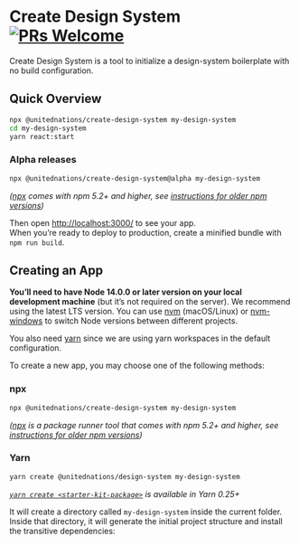 # Create Design System [![PRs Welcome](https://img.shields.io/badge/PRs-welcome-green.svg)](https://github.com/facebook/create-react-app/blob/main/CONTRIBUTING.md)

Create Design System is a tool to initialize a design-system boilerplate with no build configuration.

## Quick Overview

```sh
npx @unitednations/create-design-system my-design-system
cd my-design-system
yarn react:start
```

### Alpha releases

```sh
npx @unitednations/create-design-system@alpha my-design-system
```

_([npx](https://medium.com/@maybekatz/introducing-npx-an-npm-package-runner-55f7d4bd282b) comes with npm 5.2+ and higher, see [instructions for older npm versions](https://gist.github.com/gaearon/4064d3c23a77c74a3614c498a8bb1c5f))_

Then open [http://localhost:3000/](http://localhost:3000/) to see your app.<br>
When you’re ready to deploy to production, create a minified bundle with `npm run build`.

## Creating an App

**You’ll need to have Node 14.0.0 or later version on your local development machine** (but it’s not required on the server). We recommend using the latest LTS version. You can use [nvm](https://github.com/creationix/nvm#installation) (macOS/Linux) or [nvm-windows](https://github.com/coreybutler/nvm-windows#node-version-manager-nvm-for-windows) to switch Node versions between different projects.

You also need [yarn](https://yarnpkg.com/) since we are using yarn workspaces in the default configuration.

To create a new app, you may choose one of the following methods:

### npx

```sh
npx @unitednations/create-design-system my-design-system
```

_([npx](https://medium.com/@maybekatz/introducing-npx-an-npm-package-runner-55f7d4bd282b) is a package runner tool that comes with npm 5.2+ and higher, see [instructions for older npm versions](https://gist.github.com/gaearon/4064d3c23a77c74a3614c498a8bb1c5f))_

### Yarn

```sh
yarn create @unitednations/design-system my-design-system
```

_[`yarn create <starter-kit-package>`](https://yarnpkg.com/lang/en/docs/cli/create/) is available in Yarn 0.25+_

It will create a directory called `my-design-system` inside the current folder.<br>
Inside that directory, it will generate the initial project structure and install the transitive dependencies:
